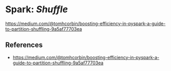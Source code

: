 # Spark: _Shuffle_

https://medium.com/@tomhcorbin/boosting-efficiency-in-pyspark-a-guide-to-partition-shuffling-9a5af77703ea


## References

- https://medium.com/@tomhcorbin/boosting-efficiency-in-pyspark-a-guide-to-partition-shuffling-9a5af77703ea
